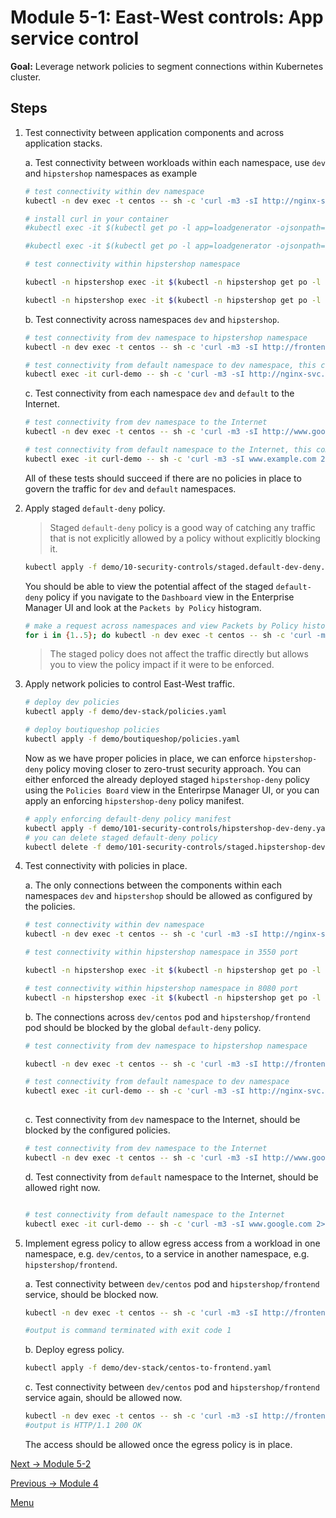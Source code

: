 # Module 5-1: East-West controls: App service control

**Goal:** Leverage network policies to segment connections within Kubernetes cluster.

## Steps

1. Test connectivity between application components and across application stacks.

    a. Test connectivity between workloads within each namespace, use `dev` and `hipstershop` namespaces as example

    ```bash
    # test connectivity within dev namespace
    kubectl -n dev exec -t centos -- sh -c 'curl -m3 -sI http://nginx-svc 2>/dev/null | grep -i http'

    # install curl in your container
    #kubectl exec -it $(kubectl get po -l app=loadgenerator -ojsonpath='{.items[0].metadata.name}') -- sh -c 'apt-get update'

    #kubectl exec -it $(kubectl get po -l app=loadgenerator -ojsonpath='{.items[0].metadata.name}') -- sh -c 'apt-get install curl -y'
    
    # test connectivity within hipstershop namespace
    
    kubectl -n hipstershop exec -it $(kubectl -n hipstershop get po -l app=frontend -ojsonpath='{.items[0].metadata.name}') -c server -- sh -c 'nc -zv productcatalogservice 3550'

    kubectl -n hipstershop exec -it $(kubectl -n hipstershop get po -l app=frontend -ojsonpath='{.items[0].metadata.name}') -c server -- sh -c 'nc -zv recommendationservice 8080'
    ```

    b. Test connectivity across namespaces `dev` and `hipstershop`.

    ```bash
    # test connectivity from dev namespace to hipstershop namespace
    kubectl -n dev exec -t centos -- sh -c 'curl -m3 -sI http://frontend.hipstershop 2>/dev/null | grep -i http'

    # test connectivity from default namespace to dev namespace, this command will generate an alert as "[lateral movement"
    kubectl exec -it curl-demo -- sh -c 'curl -m3 -sI http://nginx-svc.dev 2>/dev/null | grep -i http'
    ```

    c. Test connectivity from each namespace `dev` and `default` to the Internet.

    ```bash
    # test connectivity from dev namespace to the Internet
    kubectl -n dev exec -t centos -- sh -c 'curl -m3 -sI http://www.google.com 2>/dev/null | grep -i http'

    # test connectivity from default namespace to the Internet, this command will generate an alert as "dns"
    kubectl exec -it curl-demo -- sh -c 'curl -m3 -sI www.example.com 2>/dev/null | grep -i http'
    ```

    All of these tests should succeed if there are no policies in place to govern the traffic for `dev` and `default` namespaces.

2. Apply staged `default-deny` policy.

    >Staged `default-deny` policy is a good way of catching any traffic that is not explicitly allowed by a policy without explicitly blocking it.

    ```bash
    kubectl apply -f demo/10-security-controls/staged.default-dev-deny.yaml
    ```

    You should be able to view the potential affect of the staged `default-deny` policy if you navigate to the `Dashboard` view in the Enterprise Manager UI and look at the `Packets by Policy` histogram.

    ```bash
    # make a request across namespaces and view Packets by Policy histogram
    for i in {1..5}; do kubectl -n dev exec -t centos -- sh -c 'curl -m3 -sI http://frontend.hipstershop 2>/dev/null | grep -i http'; sleep 2; done
    ```

    >The staged policy does not affect the traffic directly but allows you to view the policy impact if it were to be enforced.

3. Apply network policies to control East-West traffic.

    ```bash
    # deploy dev policies
    kubectl apply -f demo/dev-stack/policies.yaml

    # deploy boutiqueshop policies
    kubectl apply -f demo/boutiqueshop/policies.yaml
    ```

    Now as we have proper policies in place, we can enforce `hipstershop-deny` policy moving closer to zero-trust security approach. You can either enforced the already deployed staged `hipstershop-deny` policy using the `Policies Board` view in the Enterirpse Manager UI, or you can apply an enforcing `hipstershop-deny` policy manifest.

    ```bash
    # apply enforcing default-deny policy manifest
    kubectl apply -f demo/101-security-controls/hipstershop-dev-deny.yaml
    # you can delete staged default-deny policy
    kubectl delete -f demo/101-security-controls/staged.hipstershop-dev-deny.yaml
    ```

4. Test connectivity with policies in place.

    a. The only connections between the components within each namespaces `dev` and `hipstershop` should be allowed as configured by the policies.

    ```bash
    # test connectivity within dev namespace
    kubectl -n dev exec -t centos -- sh -c 'curl -m3 -sI http://nginx-svc 2>/dev/null | grep -i http'

    # test connectivity within hipstershop namespace in 3550 port
    
    kubectl -n hipstershop exec -it $(kubectl -n hipstershop get po -l app=frontend -ojsonpath='{.items[0].metadata.name}') -c server -- sh -c 'nc -zv productcatalogservice 3550'

    # test connectivity within hipstershop namespace in 8080 port
    kubectl -n hipstershop exec -it $(kubectl -n hipstershop get po -l app=frontend -ojsonpath='{.items[0].metadata.name}') -c server -- sh -c 'nc -zv recommendationservice 8080'
    ```

    b. The connections across `dev/centos` pod and `hipstershop/frontend` pod should be blocked by the global `default-deny` policy.

    ```bash
    # test connectivity from dev namespace to hipstershop namespace

    kubectl -n dev exec -t centos -- sh -c 'curl -m3 -sI http://frontend.hipstershop 2>/dev/null | grep -i http'

    # test connectivity from default namespace to dev namespace
    kubectl exec -it curl-demo -- sh -c 'curl -m3 -sI http://nginx-svc.dev 2>/dev/null | grep -i http'
  
    ```

    c. Test connectivity from `dev` namespace to the Internet, should be blocked by the configured policies.

    ```bash
    # test connectivity from dev namespace to the Internet
    kubectl -n dev exec -t centos -- sh -c 'curl -m3 -sI http://www.google.com 2>/dev/null | grep -i http'

    ```

    d. Test connectivity from `default` namespace to the Internet, should be allowed right now.
    ```bash

    # test connectivity from default namespace to the Internet
    kubectl exec -it curl-demo -- sh -c 'curl -m3 -sI www.google.com 2>/dev/null | grep -i http'
    ```


5. Implement egress policy to allow egress access from a workload in one namespace, e.g. `dev/centos`, to a service in another namespace, e.g. `hipstershop/frontend`.

    a. Test connectivity between `dev/centos` pod and `hipstershop/frontend` service, should be blocked now.
    ```bash
    kubectl -n dev exec -t centos -- sh -c 'curl -m3 -sI http://frontend.hipstershop 2>/dev/null | grep -i http'

    #output is command terminated with exit code 1
    ```
    
    b. Deploy egress policy.

    ```bash
    kubectl apply -f demo/dev-stack/centos-to-frontend.yaml
    ```

    c. Test connectivity between `dev/centos` pod and `hipstershop/frontend` service again, should be allowed now.

    ```bash
    kubectl -n dev exec -t centos -- sh -c 'curl -m3 -sI http://frontend.hipstershop 2>/dev/null | grep -i http'
    #output is HTTP/1.1 200 OK
    ```

    The access should be allowed once the egress policy is in place.

[Next -> Module 5-2](../modules/microsegmentation.md)

[Previous -> Module 4](../modules/configuring-demo-apps.md)

[Menu](../README.md)




